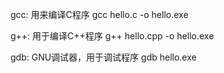 gcc: 用来编译C程序
	gcc hello.c -o hello.exe

g++: 用于编译C++程序
	g++ hello.cpp -o hello.exe

gdb: GNU调试器，用于调试程序
	gdb hello.exe